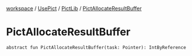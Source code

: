 [workspace](../../index.md) / [UsePict](../index.md) / [PictLib](index.md) / [PictAllocateResultBuffer](./-pict-allocate-result-buffer.md)

# PictAllocateResultBuffer

`abstract fun PictAllocateResultBuffer(task: Pointer): IntByReference`